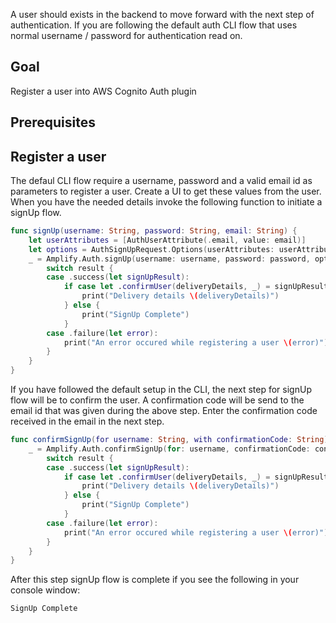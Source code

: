 A user should exists in the backend to move forward with the next step of authentication. If you are following the default auth CLI flow that uses normal username / password for authentication read on.

## Goal
Register a user into AWS Cognito Auth plugin

## Prerequisites

<inline-fragment platform="ios" src="~/lib/auth/fragments/ios/getting_started/10_preReq.md"></inline-fragment>
<inline-fragment platform="android" src="~/lib/auth/fragments/android/getting_started/10_preReq.md"></inline-fragment>

## Register a user

The defaul CLI flow require a username, password and a valid email id as parameters to register a user. Create a UI to get these values from the user. When you have the needed details invoke the following function to initiate a signUp flow.

```swift
func signUp(username: String, password: String, email: String) {
    let userAttributes = [AuthUserAttribute(.email, value: email)]
    let options = AuthSignUpRequest.Options(userAttributes: userAttributes)
    _ = Amplify.Auth.signUp(username: username, password: password, options: options) { result in
        switch result {
        case .success(let signUpResult):
            if case let .confirmUser(deliveryDetails, _) = signUpResult.nextStep {
                print("Delivery details \(deliveryDetails)")
            } else {
                print("SignUp Complete")
            }
        case .failure(let error):
            print("An error occured while registering a user \(error)")
        }
    }
}
```
If you have followed the default setup in the CLI, the next step for signUp flow will be to confirm the user. A confirmation code will be send to the email id that was given during the above step. Enter the confirmation code received in the email in the next step.

```swift
func confirmSignUp(for username: String, with confirmationCode: String) {
    _ = Amplify.Auth.confirmSignUp(for: username, confirmationCode: confirmationCode) { result in
        switch result {
        case .success(let signUpResult):
            if case let .confirmUser(deliveryDetails, _) = signUpResult.nextStep {
                print("Delivery details \(deliveryDetails)")
            } else {
                print("SignUp Complete")
            }
        case .failure(let error):
            print("An error occured while registering a user \(error)")
        }
    }
}
```
After this step signUp flow is complete if you see the following in your console window:

```bash
SignUp Complete
```